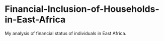 # Financial-Inclusion-of-Households-in-East-Africa
My analysis of financial status of individuals in East Africa.
